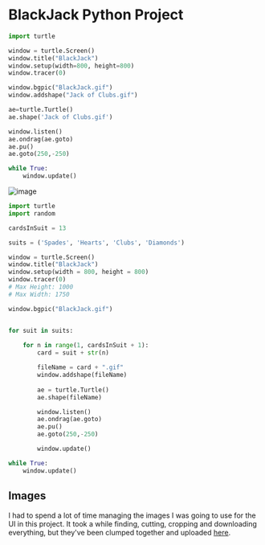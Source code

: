 # BlackJack Python Project

```python
import turtle

window = turtle.Screen()
window.title("BlackJack")
window.setup(width=800, height=800)
window.tracer(0)

window.bgpic("BlackJack.gif")
window.addshape("Jack of Clubs.gif")

ae=turtle.Turtle()
ae.shape('Jack of Clubs.gif')

window.listen()
ae.ondrag(ae.goto)
ae.pu()
ae.goto(250,-250)

while True:
    window.update()
```

![image](https://user-images.githubusercontent.com/90699946/151679215-8f782b58-7819-427b-b0d7-81bde3045f37.png)

```python
import turtle
import random

cardsInSuit = 13

suits = ('Spades', 'Hearts', 'Clubs', 'Diamonds')

window = turtle.Screen()
window.title("BlackJack")
window.setup(width = 800, height = 800)
window.tracer(0)
# Max Height: 1000
# Max Width: 1750

window.bgpic("BlackJack.gif")


for suit in suits:
    
    for n in range(1, cardsInSuit + 1):
        card = suit + str(n)

        fileName = card + ".gif"
        window.addshape(fileName)
        
        ae = turtle.Turtle()
        ae.shape(fileName)

        window.listen()
        ae.ondrag(ae.goto)
        ae.pu()
        ae.goto(250,-250)

        window.update()

while True:
    window.update()
```

## Images

I had to spend a lot of time managing the images I was going to use for the UI in this project. It took a while finding, cutting, cropping and downloading everything, but they've been clumped together and uploaded [here](https://github.com/JMorr4/Computer-Science/blob/main/Contents/BlackJack%20Project/Images.md).
